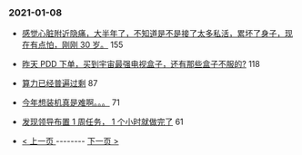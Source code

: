 ### 2021-01-08 
- [感觉心脏附近隐痛，大半年了，不知道是不是接了太多私活，累坏了身子，现在有点怕，刚刚 30 岁。](https://www.v2ex.com/t/742776) 155
- [昨天 PDD 下单，买到宇宙最强电视盒子，还有那些盒子不服的?](https://www.v2ex.com/t/742785) 118
- [算力已经普遍过剩](https://www.v2ex.com/t/742708) 87
- [今年想装机真是难啊。。。](https://www.v2ex.com/t/742771) 71
- [发现领导布置 1 周任务， 1 个小时就做完了](https://www.v2ex.com/t/742811) 61 

- [ < 上一页 ](https://github.com/able8/v2ex-hot-record/blob/master/2021-01-07.md) -------- [ 下一页 > ](https://github.com/able8/v2ex-hot-record/blob/master/2021-01-09.md)